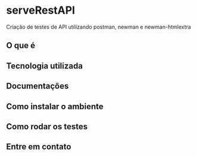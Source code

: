 # serveRestAPI
Criação de testes de API utilizando postman, newman e newman-htmlextra

## O que é 

## Tecnologia utilizada

## Documentações

## Como instalar o ambiente

## Como rodar os testes

## Entre em contato



